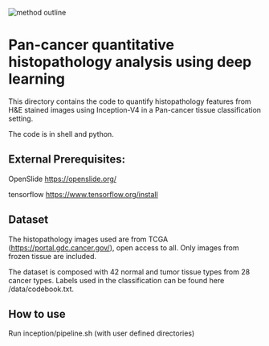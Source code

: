 ![method outline](https://github.com/yufu2015/PathImaging/blob/master/method.svg)

# Pan-cancer quantitative histopathology analysis using deep learning

This directory contains the code to quantify histopathology features from H&E stained images using Inception-V4 in a Pan-cancer tissue classification setting.

The code is in shell and python.


## External Prerequisites:

OpenSlide
https://openslide.org/

tensorflow
https://www.tensorflow.org/install

## Dataset

The histopathology images used are from TCGA (https://portal.gdc.cancer.gov/), open access to all. Only images from frozen tissue are included.

The dataset is composed with 42 normal and tumor tissue types from 28 cancer types. Labels used in the classification can be found here /data/codebook.txt.

## How to use
Run inception/pipeline.sh (with user defined directories)


  



